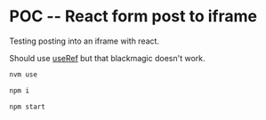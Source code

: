 # POC -- React form post to iframe

Testing posting into an iframe with react.

Should use [useRef](https://reactjs.org/docs/hooks-reference.html#useref) but that blackmagic doesn't work.

```sh
nvm use

npm i

npm start
```
